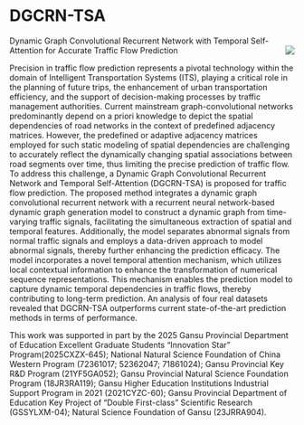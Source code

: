 # DGCRN-TSA
Dynamic Graph Convolutional Recurrent Network with Temporal Self-Attention for Accurate Traffic Flow Prediction
<img align="right" src="https://github-readme-stats.vercel.app/api?username=lixin8383&show_icons=true&icon_color=CE1D2D&text_color=718096&bg_color=ffffff&hide_title=true" />



Precision in traffic flow prediction represents a pivotal technology within the domain of Intelligent Transportation Systems (ITS), playing a critical role in the planning of future trips, the enhancement of urban transportation efficiency, and the support of decision-making processes by traffic management authorities. Current mainstream graph-convolutional networks predominantly depend on a priori knowledge to depict the spatial dependencies of road networks in the context of predefined adjacency matrices. However, the predefined or adaptive adjacency matrices employed for such static modeling of spatial dependencies are challenging to accurately reflect the dynamically changing spatial associations between road segments over time, thus limiting the precise prediction of traffic flow. To address this challenge, a Dynamic Graph Convolutional Recurrent Network and Temporal Self-Attention (DGCRN-TSA) is proposed for traffic flow prediction. The proposed method integrates a dynamic graph convolutional recurrent network with a recurrent neural network-based dynamic graph generation model to construct a dynamic graph from time-varying traffic signals, facilitating the simultaneous extraction of spatial and temporal features. Additionally, the model separates abnormal signals from normal traffic signals and employs a data-driven approach to model abnormal signals, thereby further enhancing the prediction efficacy. The model incorporates a novel temporal attention mechanism, which utilizes local contextual information to enhance the transformation of numerical sequence representations. This mechanism enables the prediction model to capture dynamic temporal dependencies in traffic flows, thereby contributing to long-term prediction. An analysis of four real datasets revealed that DGCRN-TSA outperforms current state-of-the-art prediction methods in terms of performance.

This work was supported in part by the 2025 Gansu Provincial Department of Education Excellent Graduate Students “Innovation Star” Program(2025CXZX-645); National Natural Science Foundation of China Western Program (72361017; 52362047; 71861024); Gansu Provincial Key R&D Program (21YF5GA052); Gansu Provincial Natural Science Foundation Program (18JR3RA119); Gansu Higher Education Institutions Industrial Support Program in 2021 (2021CYZC-60); Gansu Provincial Department of Education Key Project of “Double First-class” Scientific Research (GSSYLXM-04); Natural Science Foundation of Gansu (23JRRA904).
